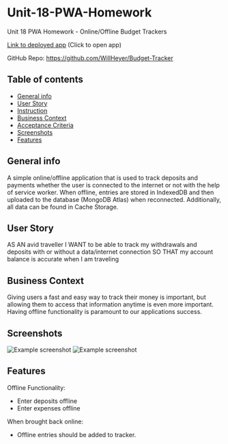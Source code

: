 # Unit-18-PWA-Homework
Unit 18 PWA Homework - Online/Offline Budget Trackers

[Link to deployed app]() 
(Click to open app)

GitHub Repo:    https://github.com/WillHeyer/Budget-Tracker


## Table of contents
* [General info](#general-info)  
* [User Story](#user-story)  
* [Instruction](#instructions)  
* [Business Context](#business-contect)  
* [Acceptance Criteria](#acceptance)  
* [Screenshots](#screenshots)  
* [Features](#features)  

## General info
A simple online/offline application that is used to track deposits and payments whether the user is connected to the internet or not with the help of service worker. When offline, entries are stored in IndexedDB and then uploaded to the database (MongoDB Atlas) when reconnected. Additionally, all data can be found in Cache Storage.

## User Story
AS AN avid traveller
I WANT to be able to track my withdrawals and deposits with or without a data/internet connection
SO THAT my account balance is accurate when I am traveling

## Business Context
Giving users a fast and easy way to track their money is important, but allowing them to access that information anytime is even more important. Having offline functionality is paramount to our applications success.

## Screenshots
![Example screenshot]()
![Example screenshot]()

## Features

Offline Functionality:

  * Enter deposits offline
  * Enter expenses offline

When brought back online:

  * Offline entries should be added to tracker.